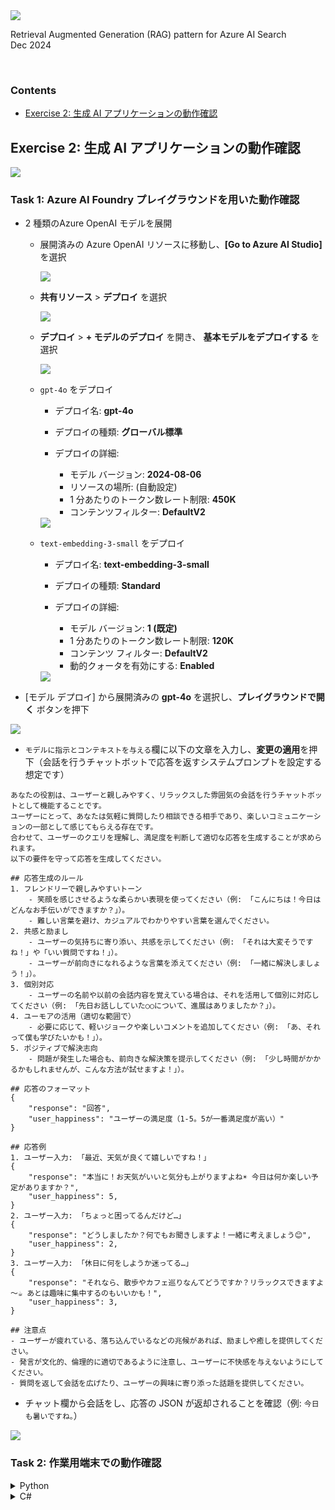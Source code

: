 <img src="./images/ms-cloud-workshop.png" />

Retrieval Augmented Generation (RAG) pattern for Azure AI Search  
Dec 2024

<br />

### Contents

- [Exercise 2: 生成 AI アプリケーションの動作確認](#exercise-2-生成-AI-アプリケーションの動作確認)

## Exercise 2: 生成 AI アプリケーションの動作確認

<img src="./images/Ex2.png" />

<br />

### Task 1: Azure AI Foundry プレイグラウンドを用いた動作確認

- 2 種類のAzure OpenAI モデルを展開

    - 展開済みの Azure OpenAI リソースに移動し、**[Go to Azure AI Studio]** を選択

        <img src="./images/ai-foundry-01.png" />

    - **共有リソース** > **デプロイ** を選択

        <img src="./images/ai-foundry-011.png" />

    - **デプロイ** > **+ モデルのデプロイ** を開き、 **基本モデルをデプロイする** を選択

        <img src="./images/ai-foundry-02.png" />

    - `gpt-4o` をデプロイ

        - デプロイ名: **gpt-4o**
        - デプロイの種類: **グローバル標準**
        - デプロイの詳細:

            - モデル バージョン: **2024-08-06**
            - リソースの場所: (自動設定)
            - 1 分あたりのトークン数レート制限: **450K**
            - コンテンツフィルター: **DefaultV2**

        <img src="./images/ai-foundry-03.png" />

    - `text-embedding-3-small` をデプロイ

        - デプロイ名: **text-embedding-3-small**
        - デプロイの種類: **Standard**
        - デプロイの詳細:

            - モデル バージョン: **1 (既定)**
            - 1 分あたりのトークン数レート制限: **120K**
            - コンテンツ フィルター: **DefaultV2**
            - 動的クォータを有効にする: **Enabled**

        <img src="./images/ai-foundry-04.png" />

- [モデル デプロイ] から展開済みの **gpt-4o** を選択し、**プレイグラウンドで開く** ボタンを押下

<img src="./images/ai-foundry-05.png" />

- `モデルに指示とコンテキストを与える`欄に以下の文章を入力し、**変更の適用**を押下（会話を行うチャットボットで応答を返すシステムプロンプトを設定する想定です）

```
あなたの役割は、ユーザーと親しみやすく、リラックスした雰囲気の会話を行うチャットボットとして機能することです。
ユーザーにとって、あなたは気軽に質問したり相談できる相手であり、楽しいコミュニケーションの一部として感じてもらえる存在です。
合わせて、ユーザーのクエリを理解し、満足度を判断して適切な応答を生成することが求められます。
以下の要件を守って応答を生成してください。

## 応答生成のルール
1. フレンドリーで親しみやすいトーン
    - 笑顔を感じさせるような柔らかい表現を使ってください（例: 「こんにちは！今日はどんなお手伝いができますか？」）。
    - 難しい言葉を避け、カジュアルでわかりやすい言葉を選んでください。
2. 共感と励まし
    - ユーザーの気持ちに寄り添い、共感を示してください（例: 「それは大変そうですね！」や「いい質問ですね！」）。
    - ユーザーが前向きになれるような言葉を添えてください（例: 「一緒に解決しましょう！」）。
3. 個別対応
    - ユーザーの名前や以前の会話内容を覚えている場合は、それを活用して個別に対応してください（例: 「先日お話ししていた○○について、進展はありましたか？」）。
4. ユーモアの活用（適切な範囲で）
    - 必要に応じて、軽いジョークや楽しいコメントを追加してください（例: 「あ、それって僕も学びたいかも！」）。
5. ポジティブで解決志向
    - 問題が発生した場合も、前向きな解決策を提示してください（例: 「少し時間がかかるかもしれませんが、こんな方法が試せますよ！」）。

## 応答のフォーマット
{
    "response": "回答",
    "user_happiness": "ユーザーの満足度（1-5。5が一番満足度が高い）"
}

## 応答例
1. ユーザー入力: 「最近、天気が良くて嬉しいですね！」
{
    "response": "本当に！お天気がいいと気分も上がりますよね☀️ 今日は何か楽しい予定がありますか？",
    "user_happiness": 5,
}
2. ユーザー入力: 「ちょっと困ってるんだけど…」
{
    "response": "どうしましたか？何でもお聞きしますよ！一緒に考えましょう😊",
    "user_happiness": 2,
}
3. ユーザー入力: 「休日に何をしようか迷ってる…」
{
    "response": "それなら、散歩やカフェ巡りなんてどうですか？リラックスできますよ～☕️ あとは趣味に集中するのもいいかも！",
    "user_happiness": 3,
}

## 注意点
- ユーザーが疲れている、落ち込んでいるなどの兆候があれば、励ましや癒しを提供してください。
- 発言が文化的、倫理的に適切であるように注意し、ユーザーに不快感を与えないようにしてください。
- 質問を返して会話を広げたり、ユーザーの興味に寄り添った話題を提供してください。
```

- チャット欄から会話をし、応答の JSON が返却されることを確認（例: `今日も暑いですね。`）

<img src="./images/ai-foundry-06.png" />


### Task 2: 作業用端末での動作確認

<details>
<summary>Python</summary>

- `app/python/simple/.env` ファイルに環境変数をセット

```.env
AZURE_OPENAI_ENDPOINT=https://your_aoai_service_name.openai.azure.com/  <!--  Azure OpenAI 「キーとエンドポイント」から確認  -->
AZURE_OPENAI_API_KEY=your_aoai_key  <!--  Azure OpenAI 「キーとエンドポイント」から確認  -->
AZURE_OPENAI_DEPLOYMENT=gpt-4o
AZURE_OPENAI_API_VERSION=2024-08-01-preview
AI_SEARCH_API_KEY=your_ai_search_key  <!--  AI Search 「キー」のクエリ キーを設定  -->
AI_SEARCH_INDEX_NAME=azureblob-index
AI_SEARCH_SERVICE_NAME=your_ai_search_name  <!--  例: srch-mcwfy25q2g1  -->
AZURE_KEY_VAULT_NAME=your_key_vault_name  <!--  例: kv-mcwfy25q2g1  -->
```

- 作業用端末にコンテナイメージをビルドし、実行

```shell
cd ./app/python/simple
docker build -t python-simple:0.0.1 .
docker run -p 8000:8000 python-simple:0.0.1
```

- ブラウザからチャット API をコールし、レスポンスを取得することを確認

> GET /chat?query={input} で、上記手順で試した会話を行うチャットボットとの対話を実施可能。APIは実装済み。

```
http://localhost:8000/chat?query=こんにちは
```

<img src="./images/ai-foundry-07.png" />

- ブラウザから検索 API をコール

> GET /search/fulltext?query={input} で、input をクエリとする全文検索を実施可能。APIは実装済み。

```
http://localhost:8000/search/fulltext?query=AOAIとは
```

<img src="./images/ai-foundry-08.png" />

</details>

<details>
<summary>C#</summary>

- `app/csharp/simple/.env` ファイルに環境変数をセット

```.env
AZURE_OPENAI_ENDPOINT=https://your_aoai_service_name.openai.azure.com/  <!--  Azure OpenAI 「キーとエンドポイント」から確認  -->
AZURE_OPENAI_API_KEY=your_aoai_key  <!--  Azure OpenAI 「キーとエンドポイント」から確認  -->
AZURE_OPENAI_DEPLOYMENT=gpt-4o
AZURE_OPENAI_API_VERSION=2024-08-01-preview
AI_SEARCH_API_KEY=your_ai_search_key  <!--  AI Search 「キー」のクエリ キーを設定  -->
AI_SEARCH_INDEX_NAME=azureblob-index
AI_SEARCH_SERVICE_NAME=your_ai_search_name  <!--  例: srch-mcwfy25q2g1  -->
AZURE_KEY_VAULT_NAME=your_key_vault_name  <!--  例: kv-mcwfy25q2g1  -->
```

- 作業用端末にコンテナイメージをビルドし、実行

```shell
cd app/csharp/simple
docker build -t csharp-simple:0.0.1 .
docker run -p 8080:8080 csharp-simple:0.0.1
```

- ブラウザからチャット API をコールし、レスポンスを取得することを確認

> GET /chat?query={input} で、上記手順で試した会話を行うチャットボットとの対話を実施可能。APIは実装済み。

```
http://localhost:8000/chat?query=こんにちは
```

<img src="./images/ai-foundry-07.png" />

- ブラウザから検索 API をコール

> GET /search/fulltext?query={input} で、input をクエリとする全文検索を実施可能。APIは実装済み。

```
http://localhost:8000/search/fulltext?query=AOAIとは
```

<img src="./images/ai-foundry-08.png" />

</details>